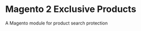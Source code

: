 Magento 2 Exclusive Products
============================
A Magento module for product search protection

